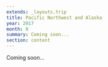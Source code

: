```yaml
---
extends: _layouts.trip
title: Pacific Northwest and Alaska
year: 2017
month: 8
summary: Coming soon...
section: content
---
```


Coming soon...
